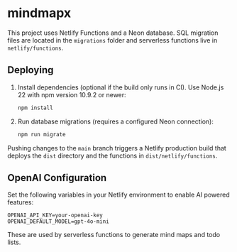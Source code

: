 # mindmapx

This project uses Netlify Functions and a Neon database. SQL migration files are located in the `migrations` folder and serverless functions live in `netlify/functions`.

## Deploying

1. Install dependencies (optional if the build only runs in CI). Use Node.js 22
   with npm version 10.9.2 or newer:
   ```bash
   npm install
   ```
2. Run database migrations (requires a configured Neon connection):
   ```bash
   npm run migrate
   ```

Pushing changes to the `main` branch triggers a Netlify production build that deploys the `dist` directory and the functions in `dist/netlify/functions`.

## OpenAI Configuration

Set the following variables in your Netlify environment to enable AI powered features:

```
OPENAI_API_KEY=your-openai-key
OPENAI_DEFAULT_MODEL=gpt-4o-mini
```

These are used by serverless functions to generate mind maps and todo lists.
